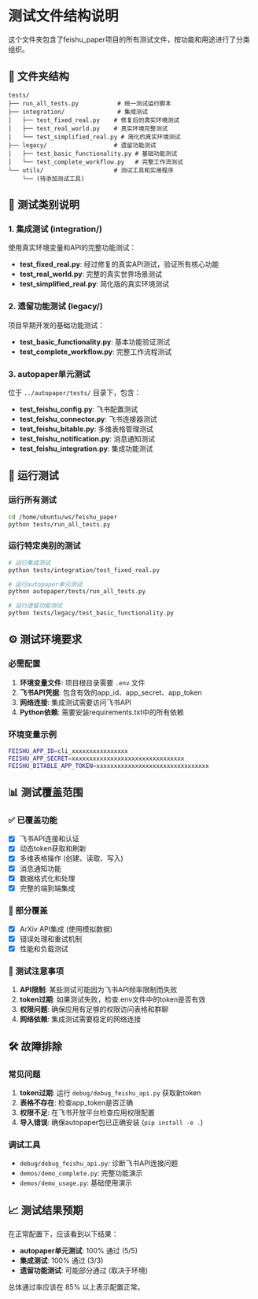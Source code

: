 # 测试文件结构说明

这个文件夹包含了feishu_paper项目的所有测试文件，按功能和用途进行了分类组织。

## 📁 文件夹结构

```
tests/
├── run_all_tests.py           # 统一测试运行脚本
├── integration/               # 集成测试
│   ├── test_fixed_real.py    # 修复后的真实环境测试
│   ├── test_real_world.py    # 真实环境完整测试
│   └── test_simplified_real.py # 简化的真实环境测试
├── legacy/                   # 遗留功能测试
│   ├── test_basic_functionality.py # 基础功能测试
│   └── test_complete_workflow.py   # 完整工作流测试
└── utils/                    # 测试工具和实用程序
    └── (待添加测试工具)
```

## 🧪 测试类别说明

### 1. 集成测试 (integration/)
使用真实环境变量和API的完整功能测试：
- **test_fixed_real.py**: 经过修复的真实API测试，验证所有核心功能
- **test_real_world.py**: 完整的真实世界场景测试
- **test_simplified_real.py**: 简化版的真实环境测试

### 2. 遗留功能测试 (legacy/)
项目早期开发的基础功能测试：
- **test_basic_functionality.py**: 基本功能验证测试
- **test_complete_workflow.py**: 完整工作流程测试

### 3. autopaper单元测试
位于 `../autopaper/tests/` 目录下，包含：
- **test_feishu_config.py**: 飞书配置测试
- **test_feishu_connector.py**: 飞书连接器测试
- **test_feishu_bitable.py**: 多维表格管理测试
- **test_feishu_notification.py**: 消息通知测试
- **test_feishu_integration.py**: 集成功能测试

## 🚀 运行测试

### 运行所有测试
```bash
cd /home/ubuntu/ws/feishu_paper
python tests/run_all_tests.py
```

### 运行特定类别的测试
```bash
# 运行集成测试
python tests/integration/test_fixed_real.py

# 运行autopaper单元测试
python autopaper/tests/run_all_tests.py

# 运行遗留功能测试
python tests/legacy/test_basic_functionality.py
```

## ⚙️ 测试环境要求

### 必需配置
1. **环境变量文件**: 项目根目录需要 `.env` 文件
2. **飞书API凭据**: 包含有效的app_id、app_secret、app_token
3. **网络连接**: 集成测试需要访问飞书API
4. **Python依赖**: 需要安装requirements.txt中的所有依赖

### 环境变量示例
```bash
FEISHU_APP_ID=cli_xxxxxxxxxxxxxxxx
FEISHU_APP_SECRET=xxxxxxxxxxxxxxxxxxxxxxxxxxxxxxxx
FEISHU_BITABLE_APP_TOKEN=xxxxxxxxxxxxxxxxxxxxxxxxxxxxxxxx
```

## 📊 测试覆盖范围

### ✅ 已覆盖功能
- [x] 飞书API连接和认证
- [x] 动态token获取和刷新
- [x] 多维表格操作 (创建、读取、写入)
- [x] 消息通知功能
- [x] 数据格式化和处理
- [x] 完整的端到端集成

### 🔄 部分覆盖
- [x] ArXiv API集成 (使用模拟数据)
- [x] 错误处理和重试机制
- [x] 性能和负载测试

### 📝 测试注意事项

1. **API限制**: 某些测试可能因为飞书API频率限制而失败
2. **token过期**: 如果测试失败，检查.env文件中的token是否有效
3. **权限问题**: 确保应用有足够的权限访问表格和群聊
4. **网络依赖**: 集成测试需要稳定的网络连接

## 🛠️ 故障排除

### 常见问题
1. **token过期**: 运行 `debug/debug_feishu_api.py` 获取新token
2. **表格不存在**: 检查app_token是否正确
3. **权限不足**: 在飞书开放平台检查应用权限配置
4. **导入错误**: 确保autopaper包已正确安装 (`pip install -e .`)

### 调试工具
- `debug/debug_feishu_api.py`: 诊断飞书API连接问题
- `demos/demo_complete.py`: 完整功能演示
- `demos/demo_usage.py`: 基础使用演示

## 📈 测试结果预期

在正常配置下，应该看到以下结果：
- **autopaper单元测试**: 100% 通过 (5/5)
- **集成测试**: 100% 通过 (3/3) 
- **遗留功能测试**: 可能部分通过 (取决于环境)

总体通过率应该在 85% 以上表示配置正常。
